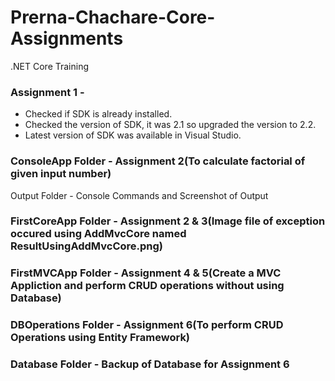 # Prerna-Chachare-Core-Assignments
.NET Core Training

### Assignment 1 - 
* Checked if SDK is already installed.
* Checked the version of SDK, it was 2.1 so upgraded the version to 2.2.
* Latest version of SDK was available in Visual Studio.

### ConsoleApp Folder - Assignment 2(To calculate factorial of given input number)
Output Folder - Console Commands and Screenshot of Output

### FirstCoreApp Folder - Assignment 2 & 3(Image file of exception occured using AddMvcCore named ResultUsingAddMvcCore.png)

### FirstMVCApp Folder - Assignment 4 & 5(Create a MVC Appliction and perform CRUD operations without using Database)

### DBOperations Folder - Assignment 6(To perform CRUD Operations using Entity Framework)

### Database Folder - Backup of Database for Assignment 6
